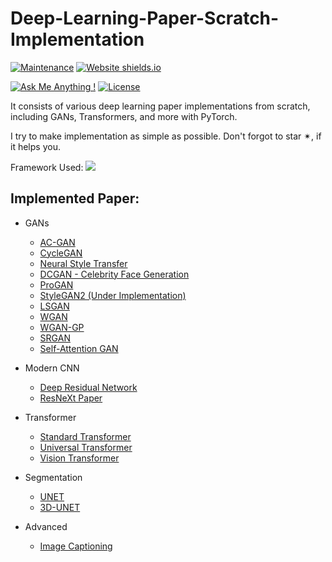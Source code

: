 # Deep-Learning-Paper-Scratch-Implementation
[![Maintenance](https://img.shields.io/badge/maintained-yes-green.svg)](https://github.com/sushant097/Deep-Learning-Paper-Scratch-Implementation)
[![Website shields.io](https://img.shields.io/badge/website-up-yellow)](https://github.com/sushant097/Deep-Learning-Paper-Scratch-Implementation)

[![Ask Me Anything !](https://img.shields.io/badge/ask%20me-linkedin-1abc9c.svg)](https://www.linkedin.com/in/susan-gautam/)
[![License](http://img.shields.io/:license-mit-blue.svg?style=flat-square)](http://badges.mit-license.org)  

It consists of various deep learning paper implementations from scratch, including GANs, Transformers, and more with PyTorch. 
 

I try to make implementation as simple as possible.  Don't forgot to star ✴, if  it helps you.



Framework Used: ![](https://img.shields.io/badge/PyTorch-EE4C2C?style=for-the-badge&logo=PyTorch&logoColor=white)

## Implemented Paper: 
* GANs
  * [AC-GAN](https://github.com/sushant097/Deep-Learning-Paper-Scratch-Implementation/tree/master/GANs/AC_GAN)
  * [CycleGAN](https://github.com/sushant097/Deep-Learning-Paper-Scratch-Implementation/tree/master/GANs/cycleGan)
  * [Neural Style Transfer](https://github.com/sushant097/Neural-Style-Transfer-Implementation)
  * [DCGAN - Celebrity Face Generation](https://github.com/sushant097/Deep-Learning-Paper-Scratch-Implementation/tree/master/GANs/DCGAN_Celebrity_Generation)
  * [ProGAN](https://github.com/sushant097/Deep-Learning-Paper-Scratch-Implementation/tree/master/GANs/ProGAN)
  * [StyleGAN2 (Under Implementation)](https://github.com/sushant097/Deep-Learning-Paper-Scratch-Implementation/tree/master/GANs/StyleGAN2)
  * [LSGAN ](https://github.com/sushant097/Deep-Learning-Paper-Scratch-Implementation/tree/master/GANs/LSGAN)
  * [WGAN ](https://github.com/sushant097/Deep-Learning-Paper-Scratch-Implementation/tree/master/GANs/WGAN)
  * [WGAN-GP ](https://github.com/sushant097/Deep-Learning-Paper-Scratch-Implementation/tree/master/GANs/WGAN-GP)
  * [SRGAN](https://github.com/sushant097/Deep-Learning-Paper-Scratch-Implementation/tree/master/GANs/SRGAN)
  * [Self-Attention GAN](https://github.com/sushant097/Deep-Learning-Paper-Scratch-Implementation/tree/master/GANs/SelfAttentionGAN)
  
* Modern CNN
  * [Deep Residual Network](https://github.com/sushant097/Deep-Learning-Paper-Scratch-Implementation/blob/master/Modern%20CNN/deep_residual_network.py)
  * [ResNeXt Paper](https://github.com/sushant097/Deep-Learning-Paper-Scratch-Implementation/blob/master/Modern%20CNN/resnext.py)

* Transformer
    *  [Standard Transformer](https://github.com/sushant097/Deep-Learning-Paper-Scratch-Implementation/tree/master/Transformer/Standard-Transformer/)
    *  [Universal Transformer](https://github.com/sushant097/Deep-Learning-Paper-Scratch-Implementation/tree/master/Transformer/Universal-Transformer/)
    * [Vision Transformer](Transformer/ViT/)

* Segmentation
  *  [UNET](https://github.com/sushant097/Deep-Learning-Paper-Scratch-Implementation/tree/master/ObjectDetectionAndSegmentation/Unet)
  *  [3D-UNET](https://github.com/sushant097/Deep-Learning-Paper-Scratch-Implementation/tree/master/ObjectDetectionAndSegmentation/3D-UNET)

* Advanced
  * [Image Captioning](https://github.com/sushant097/Deep-Learning-Paper-Scratch-Implementation/tree/master/Others-Advanced/ImageCaptioning)
